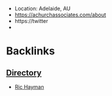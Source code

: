 - Location: Adelaide, AU
- https://achurchassociates.com/about
- https://twitter
- 

# Backlinks
## [Directory](<Directory.md>)
- [Ric Hayman](<Ric Hayman.md>)

